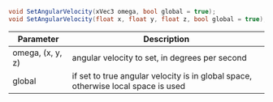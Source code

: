 ```csharp
void SetAngularVelocity(xVec3 omega, bool global = true);
void SetAngularVelocity(float x, float y, float z, bool global = true);
```

| Parameter | Description |
| --- | --- |
| omega, (x, y, z) | angular velocity to set, in degrees per second |
| global | if set to true angular velocity is in global space, otherwise local space is used |